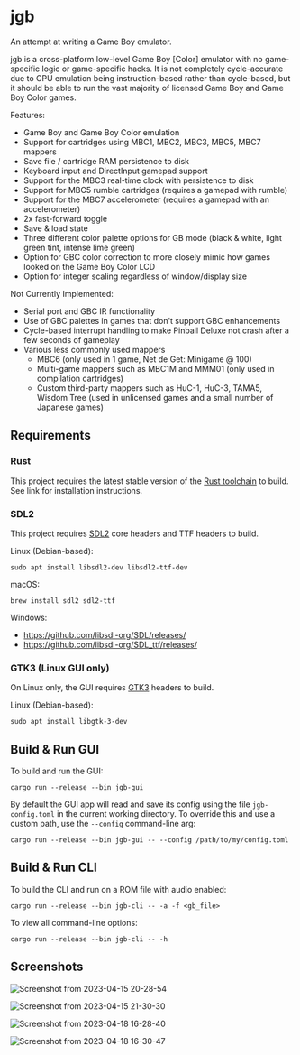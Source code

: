 # jgb

An attempt at writing a Game Boy emulator.

jgb is a cross-platform low-level Game Boy \[Color\] emulator with no game-specific logic or game-specific hacks. It is not completely cycle-accurate due to CPU emulation being instruction-based rather than cycle-based, but it should be able to run the vast majority of licensed Game Boy and Game Boy Color games.

Features:
* Game Boy and Game Boy Color emulation
* Support for cartridges using MBC1, MBC2, MBC3, MBC5, MBC7 mappers
* Save file / cartridge RAM persistence to disk
* Keyboard input and DirectInput gamepad support
* Support for the MBC3 real-time clock with persistence to disk
* Support for MBC5 rumble cartridges (requires a gamepad with rumble)
* Support for the MBC7 accelerometer (requires a gamepad with an accelerometer)
* 2x fast-forward toggle
* Save & load state
* Three different color palette options for GB mode (black & white, light green tint, intense lime green)
* Option for GBC color correction to more closely mimic how games looked on the Game Boy Color LCD
* Option for integer scaling regardless of window/display size

Not Currently Implemented:
* Serial port and GBC IR functionality
* Use of GBC palettes in games that don't support GBC enhancements
* Cycle-based interrupt handling to make Pinball Deluxe not crash after a few seconds of gameplay
* Various less commonly used mappers
  * MBC6 (only used in 1 game, Net de Get: Minigame @ 100)
  * Multi-game mappers such as MBC1M and MMM01 (only used in compilation cartridges)
  * Custom third-party mappers such as HuC-1, HuC-3, TAMA5, Wisdom Tree (used in unlicensed games and a small number of Japanese games)

## Requirements

### Rust

This project requires the latest stable version of the [Rust toolchain](https://doc.rust-lang.org/book/ch01-01-installation.html) to build.
See link for installation instructions.

### SDL2

This project requires [SDL2](https://www.libsdl.org/) core headers and TTF headers to build.

Linux (Debian-based):
```shell
sudo apt install libsdl2-dev libsdl2-ttf-dev
```

macOS:
```shell
brew install sdl2 sdl2-ttf
```

Windows:
* https://github.com/libsdl-org/SDL/releases/
* https://github.com/libsdl-org/SDL_ttf/releases/

### GTK3 (Linux GUI only)

On Linux only, the GUI requires [GTK3](https://www.gtk.org/) headers to build.

Linux (Debian-based):
```shell
sudo apt install libgtk-3-dev
```

## Build & Run GUI

To build and run the GUI:
```shell
cargo run --release --bin jgb-gui
```

By default the GUI app will read and save its config using the file `jgb-config.toml` in the current working directory. To override this and use a custom path, use the `--config` command-line arg:
```shell
cargo run --release --bin jgb-gui -- --config /path/to/my/config.toml
```

## Build & Run CLI

To build the CLI and run on a ROM file with audio enabled:
```shell
cargo run --release --bin jgb-cli -- -a -f <gb_file>
```

To view all command-line options:
```shell
cargo run --release --bin jgb-cli -- -h
```

## Screenshots

![Screenshot from 2023-04-15 20-28-54](https://user-images.githubusercontent.com/1137683/232261864-cd2e8b94-ebe9-4d40-bf03-908a864befc3.png)

![Screenshot from 2023-04-15 21-30-30](https://user-images.githubusercontent.com/1137683/232262957-55ee959a-ed83-4cd3-8195-113638c0a974.png)

![Screenshot from 2023-04-18 16-28-40](https://user-images.githubusercontent.com/1137683/232910372-a0db555a-3a04-4bdd-9b43-18dfec88bba1.png)

![Screenshot from 2023-04-18 16-30-47](https://user-images.githubusercontent.com/1137683/232910381-8c904636-baca-4bba-a5cc-f4feaa7e481a.png)
